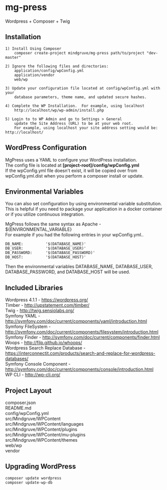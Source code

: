 # mg-press
Wordpress + Composer + Twig


## Installation
  
    1) Install Using Composer
        composer create-project mindgruve/mg-press path/to/project "dev-master"
  
    2) Ignore the following files and directories:
        application/config/wpConfig.yml
        application/vendor
        web/wp
  
    3) Update your configuration file located at config/wpConfig.yml with your 
        database parameters, theme name, and updated secure hashes.
    
    4) Complete the WP Installation.  For example, using localhost
        http://localhost/wp/wp-admin/install.php

    5) Login to to WP Admin and go to Settings > General
        update the Site Address (URL) to be at your web root.
        For example, using localhost your site address setting would be: http://localhost/
      

## WordPress Configuration

MgPress uses a YAML to configure your WordPress installation.   
The config file is located at **[project-root]/config/wpConfig.yml**    
If the wpConfig.yml file doesn't exist, it will be copied over from wpConfig.yml.dist when you perform a composer install or update.

## Environmental Variables

You can also set configuration by using environmental variable substitution.  
This is helpful if you need to package your application in a docker container or if you utilize continuous integration.

MgPress follows the same syntax as Apache - ${ENVIRONMENTAL_VARIABLE}  
For example if you had the following entries in your wpConfig.yml..

    DB_NAME:          '$(DATABASE_NAME)'
    DB_USER:          '$(DATABASE_USER)'
    DB_PASSWORD:      '$(DATABASE_PASSWORD)'
    DB_HOST:          '$(DATABASE_HOST)'

Then the environmental variables DATABASE\_NAME, DATABASE\_USER, DATABASE\_PASSWORD, and DATABASE\_HOST will be used.

## Included Libraries
Wordpress 4.1.1 - https://wordpress.org/   
Timber - http://upstatement.com/timber/   
Twig - http://twig.sensiolabs.org/   
Symfony YAML - http://symfony.com/doc/current/components/yaml/introduction.html   
Symfony FileSystem - http://symfony.com/doc/current/components/filesystem/introduction.html   
Symfony Finder - http://symfony.com/doc/current/components/finder.html   
Woops - http://filp.github.io/whoops/   
Wordpress Search Replace Database - https://interconnectit.com/products/search-and-replace-for-wordpress-databases/   
Symfony Console Component - http://symfony.com/doc/current/components/console/introduction.html     
WP CLI - http://wp-cli.org/   

## Project Layout   
composer.json   
README.md   
config/wpConfig.yml   
src/Mindgruve/WPContent   
src/Mindgruve/WPContent/languages   
src/Mindgruve/WPContent/plugins   
src/Mindgruve/WPContent/mu-plugins   
src/Mindgruve/WPContent/themes   
web/wp  
vendor 

## Upgrading WordPress

    composer update wordpress
    composer update-wp-db


